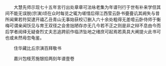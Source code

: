 <!-- { "loadSidebar": true } -->
　　大慧先师示现七十五年言行出处章章可法咏老集为年谱刊行于世有补来学但其间不能无误脱(宗演)顷在众时每览之辄为嗟惜后得江西莹云卧书亹亹讥其阙失与昔所闻果若符契逮开禧乙丑青山无事始获校订删入六十余处粗得无差噫云卧侍师于衡梅可谓亲闻饫见与育王双径之会舍拙陋存亦无几今若不正之则是非之辩不息由今而后学者阅绎无疑奋烈丈夫志追跨前作临济坠地之绪庶可起焉若真具大阐提火此书可也或未然毋忽龟鉴。

　　住华藏比丘宗演百拜敬书

　　嘉兴包柽芳施银拾两刻年谱壹卷

